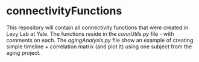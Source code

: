 # connectivityFunctions
This repository will contain all connectivity functions that were created in Levy Lab at Yale.
The functions reside in the *connUtils.py* file - with comments on each.
The *agingAnalysis.py* file show an example of creating simple timeline + correlation matrix (and plot it) using one subject from the aging project.
